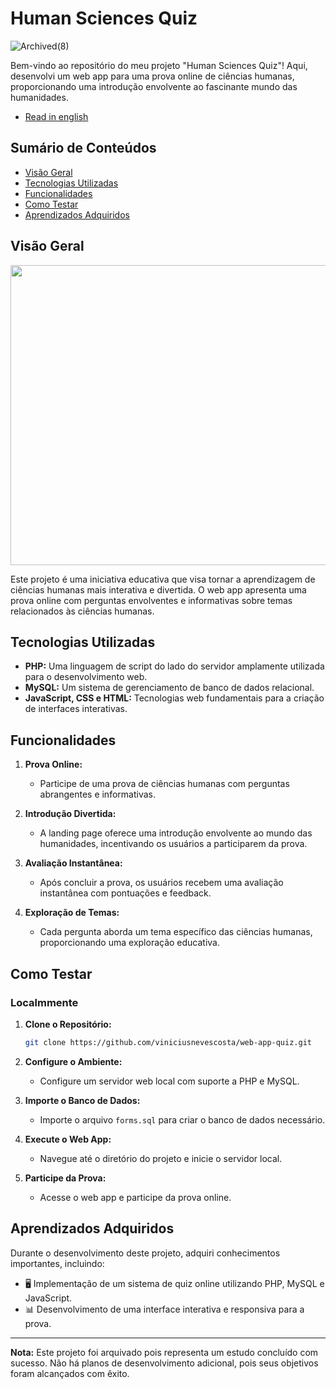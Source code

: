 # Human Sciences Quiz

![Archived(8)](https://github.com/viniciusnevescosta/web-app-quiz/assets/66970818/0ef3c9dc-d908-409c-9fce-4ddae24f2f3d)

Bem-vindo ao repositório do meu projeto "Human Sciences Quiz"! Aqui, desenvolvi um web app para uma prova online de ciências humanas, proporcionando uma introdução envolvente ao fascinante mundo das humanidades.

- [Read in english](en_README.md)

## Sumário de Conteúdos

- [Visão Geral](#visão-geral)
- [Tecnologias Utilizadas](#tecnologias-utilizadas)
- [Funcionalidades](#funcionalidades)
- [Como Testar](#como-testar)
- [Aprendizados Adquiridos](#aprendizados-adquiridos)

## Visão Geral

<p align="center">
  <img width="800" height="480" src="assets/to_readme/humanform_git.GIF"
</p>

Este projeto é uma iniciativa educativa que visa tornar a aprendizagem de ciências humanas mais interativa e divertida. O web app apresenta uma prova online com perguntas envolventes e informativas sobre temas relacionados às ciências humanas.

## Tecnologias Utilizadas

- **PHP:** Uma linguagem de script do lado do servidor amplamente utilizada para o desenvolvimento web.
- **MySQL:** Um sistema de gerenciamento de banco de dados relacional.
- **JavaScript, CSS e HTML:** Tecnologias web fundamentais para a criação de interfaces interativas.

## Funcionalidades

1. **Prova Online:**
   - Participe de uma prova de ciências humanas com perguntas abrangentes e informativas.

2. **Introdução Divertida:**
   - A landing page oferece uma introdução envolvente ao mundo das humanidades, incentivando os usuários a participarem da prova.

3. **Avaliação Instantânea:**
   - Após concluir a prova, os usuários recebem uma avaliação instantânea com pontuações e feedback.

4. **Exploração de Temas:**
   - Cada pergunta aborda um tema específico das ciências humanas, proporcionando uma exploração educativa.

## Como Testar

### Localmmente

1. **Clone o Repositório:**
   ```bash
   git clone https://github.com/viniciusnevescosta/web-app-quiz.git
   ```

2. **Configure o Ambiente:**
   - Configure um servidor web local com suporte a PHP e MySQL.

3. **Importe o Banco de Dados:**
   - Importe o arquivo `forms.sql` para criar o banco de dados necessário.

4. **Execute o Web App:**
   - Navegue até o diretório do projeto e inicie o servidor local.

5. **Participe da Prova:**
   - Acesse o web app e participe da prova online.

## Aprendizados Adquiridos

Durante o desenvolvimento deste projeto, adquiri conhecimentos importantes, incluindo:

- 🖥 Implementação de um sistema de quiz online utilizando PHP, MySQL e JavaScript.
- 📊 Desenvolvimento de uma interface interativa e responsiva para a prova.

---

**Nota:** Este projeto foi arquivado pois representa um estudo concluído com sucesso. Não há planos de desenvolvimento adicional, pois seus objetivos foram alcançados com êxito.
